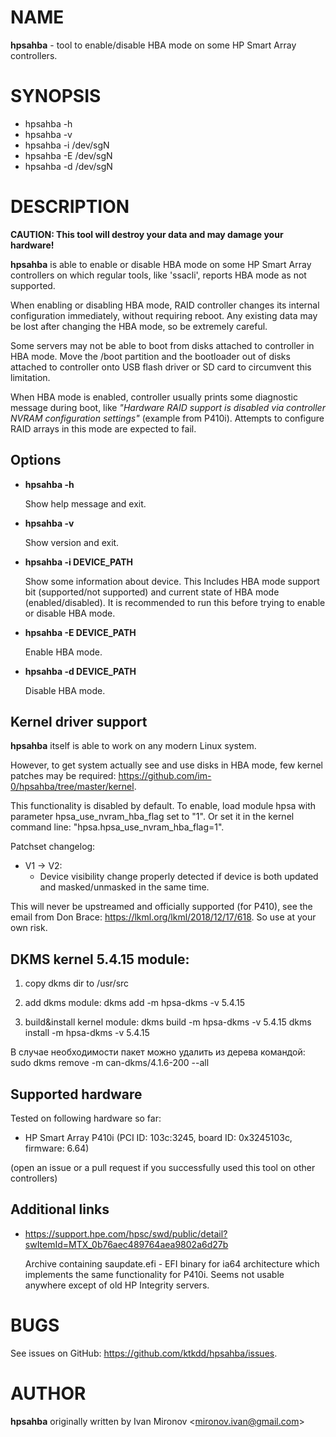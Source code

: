 # NAME

**hpsahba** - tool to enable/disable HBA mode on some HP Smart Array
controllers.

# SYNOPSIS

* hpsahba -h
* hpsahba -v
* hpsahba -i /dev/sgN
* hpsahba -E /dev/sgN
* hpsahba -d /dev/sgN

# DESCRIPTION

**CAUTION: This tool will destroy your data and may damage your hardware!**

**hpsahba** is able to enable or disable HBA mode on some HP Smart Array
controllers on which regular tools, like 'ssacli', reports HBA mode as not
supported.

When enabling or disabling HBA mode, RAID controller changes its internal
configuration immediately, without requiring reboot. Any existing data
may be lost after changing the HBA mode, so be extremely careful.

Some servers may not be able to boot from disks attached to controller in
HBA mode. Move the /boot partition and the bootloader out of disks attached to
controller onto USB flash driver or SD card to circumvent this limitation.

When HBA mode is enabled, controller usually prints some diagnostic message
during boot, like *"Hardware RAID support is disabled via controller NVRAM
configuration settings"* (example from P410i). Attempts to configure RAID
arrays in this mode are expected to fail.

## Options

* **hpsahba -h**

  Show help message and exit.

* **hpsahba -v**

  Show version and exit.

* **hpsahba -i DEVICE_PATH**

  Show some information about device. This Includes HBA mode support bit
  (supported/not supported) and current state of HBA mode (enabled/disabled).
  It is recommended to run this before trying to enable or disable HBA mode.

* **hpsahba -E DEVICE_PATH**

  Enable HBA mode.

* **hpsahba -d DEVICE_PATH**

  Disable HBA mode.

## Kernel driver support

**hpsahba** itself is able to work on any modern Linux system.

However, to get system actually see and use disks in HBA mode, few kernel
patches may be required:
<https://github.com/im-0/hpsahba/tree/master/kernel>.

This functionality is disabled by default. To enable, load module hpsa with
parameter hpsa_use_nvram_hba_flag set to "1". Or set it in the kernel command
line: "hpsa.hpsa_use_nvram_hba_flag=1".

Patchset changelog:
* V1 -> V2:
  * Device visibility change properly detected if device is both updated
    and masked/unmasked in the same time.

This will never be upstreamed and officially supported (for P410), see
the email from Don Brace: <https://lkml.org/lkml/2018/12/17/618>. So use
at your own risk.
## DKMS kernel 5.4.15 module:

1) copy dkms dir to /usr/src

2) add dkms module:
dkms add -m hpsa-dkms -v 5.4.15

3) build&install kernel module:
dkms build -m hpsa-dkms -v 5.4.15
dkms install -m hpsa-dkms -v 5.4.15

В случае необходимости пакет можно удалить из дерева командой:
sudo dkms remove -m can-dkms/4.1.6-200 --all


## Supported hardware

Tested on following hardware so far:

* HP Smart Array P410i (PCI ID: 103c:3245, board ID: 0x3245103c,
firmware: 6.64)

(open an issue or a pull request if you successfully used this tool on
other controllers)

## Additional links

* <https://support.hpe.com/hpsc/swd/public/detail?swItemId=MTX_0b76aec489764aea9802a6d27b>

  Archive containing saupdate.efi - EFI binary for ia64 architecture which
  implements the same functionality for P410i. Seems not usable anywhere except
  of old HP Integrity servers.

# BUGS

See issues on GitHub: <https://github.com/ktkdd/hpsahba/issues>.

# AUTHOR

**hpsahba** originally written by Ivan Mironov \<mironov.ivan@gmail.com>
